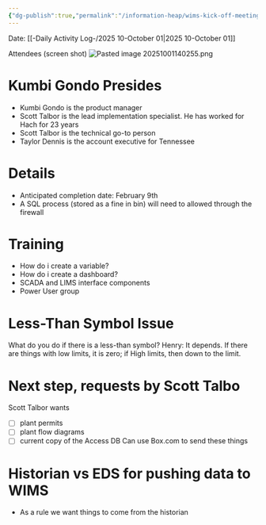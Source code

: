 ```yaml
---
{"dg-publish":true,"permalink":"/information-heap/wims-kick-off-meeting/","noteIcon":"","created":"2025-10-01T13:58:56.874-05:00"}
---
```


Date: [[-Daily Activity Log-/2025 10-October 01\|2025 10-October 01]]

Attendees (screen shot)
![Pasted image 20251001140255.png](/img/user/Pasted%20image%2020251001140255.png)

# Kumbi Gondo Presides
- Kumbi Gondo is the product manager
- Scott Talbor is the lead implementation specialist. He has worked for Hach for 23 years
- Scott Talbor is the technical go-to person
- Taylor Dennis is the account executive for Tennessee

# Details
- Anticipated completion date: February 9th
- A SQL process (stored as a fine in bin) will need to allowed through the firewall
# Training
- How do i create a variable?
- How do i create a dashboard?
- SCADA  and LIMS interface components
- Power User group
# Less-Than Symbol Issue
What do you do if there is a less-than symbol?
Henry: It depends. If there are things with low limits, it is zero; if High limits, then down to the limit.

# Next step, requests by Scott Talbo
Scott Talbor wants 
- [ ] plant permits
- [ ] plant flow diagrams
- [ ] current copy of the Access DB
Can use Box.com to send these things

# Historian vs EDS for pushing data to WIMS
- As a rule we want things to come from the historian